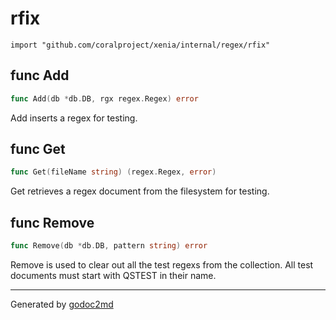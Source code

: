
# rfix
    import "github.com/coralproject/xenia/internal/regex/rfix"






## func Add
``` go
func Add(db *db.DB, rgx regex.Regex) error
```
Add inserts a regex for testing.


## func Get
``` go
func Get(fileName string) (regex.Regex, error)
```
Get retrieves a regex document from the filesystem for testing.


## func Remove
``` go
func Remove(db *db.DB, pattern string) error
```
Remove is used to clear out all the test regexs from the collection.
All test documents must start with QSTEST in their name.









- - -
Generated by [godoc2md](http://godoc.org/github.com/davecheney/godoc2md)